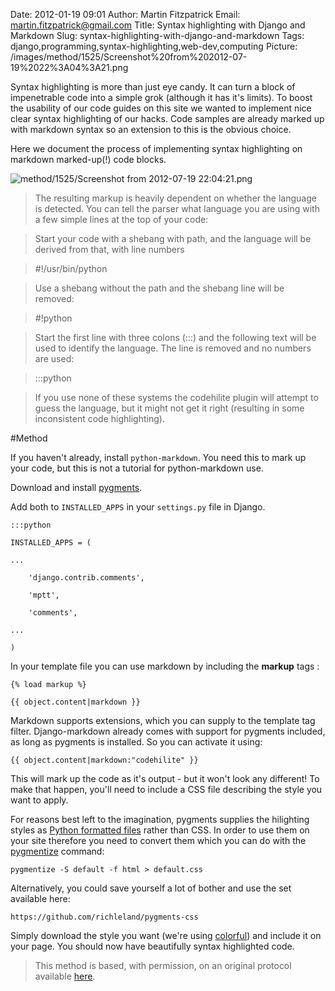 Date: 2012-01-19 09:01
Author: Martin Fitzpatrick
Email: martin.fitzpatrick@gmail.com
Title: Syntax highlighting with Django and Markdown
Slug: syntax-highlighting-with-django-and-markdown
Tags: django,programming,syntax-highlighting,web-dev,computing
Picture: /images/method/1525/Screenshot%20from%202012-07-19%2022%3A04%3A21.png

Syntax highlighting is more than just eye candy. It can turn a block of impenetrable code into a simple grok (although it has it's limits). To boost the usability of our code guides on this site we wanted to implement nice clear syntax highlighting of our hacks. Code samples are already marked up with markdown syntax so an extension to this is the obvious choice.

<!-- PELICAN_END_SUMMARY -->


Here we document the process of implementing syntax highlighting on markdown marked-up(!) code blocks.


![method/1525/Screenshot from 2012-07-19 22:04:21.png](/images/method/1525/Screenshot%20from%202012-07-19%2022%3A04%3A21.png)



>The resulting markup is heavily dependent on whether the language is detected. You can tell the parser what language you are using with a few simple lines at the top of your code:

>Start your code with a shebang with path, and the language will be derived from that, with line numbers

>

>    #!/usr/bin/python

>

>Use a shebang without the path and the shebang line will be removed: 

>

>    #!python

>

>Start the first line with three colons (:::) and the following text will be used to identify the language. The line is removed and no numbers are used:

>

>    :::python

>

>If you use none of these systems the codehilite plugin will attempt to guess the language, but it might not get it right (resulting in some inconsistent code highlighting).

>




#Method

If you haven't already, install `python-markdown`. You need this to mark up your code, but this is not a tutorial for python-markdown use. 



Download and install [pygments](http://pygments.org/).



Add both to `INSTALLED_APPS` in your `settings.py` file in Django.



    :::python

    INSTALLED_APPS = (

    ...

        'django.contrib.comments',

        'mptt',

        'comments',

    ...

    )





In your template file you can use markdown by including the **markup** tags :



    {% load markup %}

    {{ object.content|markdown }}







Markdown supports extensions, which you can supply to the template tag filter. Django-markdown already comes with support for pygments included, as long as pygments is installed. So you can activate it using:



    {{ object.content|markdown:"codehilite" }}



This will mark up the code as it's output - but it won't look any different! To make that happen, you'll need to include a CSS file describing the style you want to apply.



For reasons best left to the imagination, pygments supplies the hilighting styles as  [Python formatted files](http://pygments.org/docs/styles/)  rather than CSS. In order to use them on your site therefore you need to convert them which you can do with the [pygmentize](http://pygments.org/docs/cmdline/) command:



    pygmentize -S default -f html > default.css



Alternatively, you could save yourself a lot of bother and use the set available here:



    https://github.com/richleland/pygments-css



Simply download the style you want (we're using [colorful](https://github.com/richleland/pygments-css/blob/master/colorful.css)) and include it on your page. You should now have beautifully syntax highlighted code.







>This method is based, with permission, on an original protocol available [here](http://freewisdom.org/projects/python-markdown/CodeHilite).

